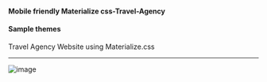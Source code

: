#### Mobile friendly Materialize css-Travel-Agency
#### Sample themes 
Travel Agency Website using Materialize.css


***
![image](https://user-images.githubusercontent.com/23155302/63609764-ce202680-c5a5-11e9-95cf-052be4efc345.png)

